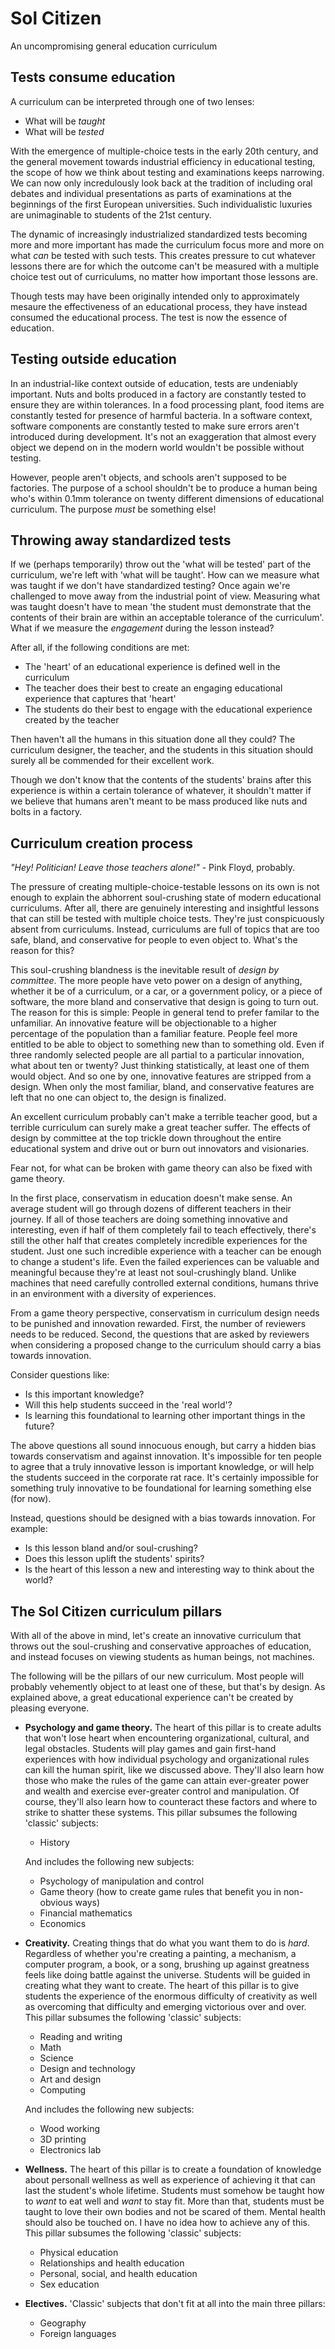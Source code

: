 # Sol Citizen
An uncompromising general education curriculum

## Tests consume education

A curriculum can be interpreted through one of two lenses:
- What will be *taught*
- What will be *tested*

With the emergence of multiple-choice tests in the early 20th century, and the general movement towards industrial efficiency in educational testing, the scope of how we think about testing and examinations keeps narrowing.
We can now only incredulously look back at the tradition of including oral debates and individual presentations as parts of examinations at the beginnings of the first European universities.
Such individualistic luxuries are unimaginable to students of the 21st century.

The dynamic of increasingly industrialized standardized tests becoming more and more important has made the curriculum focus more and more on what *can* be tested with such tests.
This creates pressure to cut whatever lessons there are for which the outcome can't be measured with a multiple choice test out of curriculums, no matter how important those lessons are.

Though tests may have been originally intended only to approximately mesaure the effectiveness of an educational process, they have instead consumed the educational process.
The test is now the essence of education.

## Testing outside education

In an industrial-like context outside of education, tests are undeniably important.
Nuts and bolts produced in a factory are constantly tested to ensure they are within tolerances.
In a food processing plant, food items are constantly tested for presence of harmful bacteria.
In a software context, software components are constantly tested to make sure errors aren't introduced during development.
It's not an exaggeration that almost every object we depend on in the modern world wouldn't be possible without testing.

However, people aren't objects, and schools aren't supposed to be factories.
The purpose of a school shouldn't be to produce a human being who's within 0.1mm tolerance on twenty different dimensions of educational curriculum.
The purpose *must* be something else!

## Throwing away standardized tests

If we (perhaps temporarily) throw out the 'what will be tested' part of the curriculum, we're left with 'what will be taught'.
How can we measure what was taught if we don't have standardized testing?
Once again we're challenged to move away from the industrial point of view.
Measuring what was taught doesn't have to mean 'the student must demonstrate that the contents of their brain are within an acceptable tolerance of the curriculum'.
What if we measure the *engagement* during the lesson instead?

After all, if the following conditions are met:
- The 'heart' of an educational experience is defined well in the curriculum
- The teacher does their best to create an engaging educational experience that captures that 'heart'
- The students do their best to engage with the educational experience created by the teacher

Then haven't all the humans in this situation done all they could?
The curriculum designer, the teacher, and the students in this situation should surely all be commended for their excellent work.

Though we don't know that the contents of the students' brains after this experience is within a certain tolerance of whatever, it shouldn't matter if we believe that humans aren't meant to be mass produced like nuts and bolts in a factory.

## Curriculum creation process

*"Hey! Politician! Leave those teachers alone!"* - Pink Floyd, probably.

The pressure of creating multiple-choice-testable lessons on its own is not enough to explain the abhorrent soul-crushing state of modern educational curriculums.
After all, there are genuinely interesting and insightful lessons that can still be tested with multiple choice tests.
They're just conspicuously absent from curriculums.
Instead, curriculums are full of topics that are too safe, bland, and conservative for people to even object to.
What's the reason for this?

This soul-crushing blandness is the inevitable result of *design by committee*.
The more people have veto power on a design of anything, whether it be of a curriculum, or a car, or a government policy, or a piece of software, the more bland and conservative that design is going to turn out.
The reason for this is simple: People in general tend to prefer familar to the unfamiliar.
An innovative feature will be objectionable to a higher percentage of the population than a familiar feature.
People feel more entitled to be able to object to something new than to something old.
Even if three randomly selected people are all partial to a particular innovation, what about ten or twenty?
Just thinking statistically, at least one of them would object.
And so one by one, innovative features are stripped from a design.
When only the most familiar, bland, and conservative features are left that no one can object to, the design is finalized.

An excellent curriculum probably can't make a terrible teacher good, but a terrible curriculum can surely make a great teacher suffer.
The effects of design by committee at the top trickle down throughout the entire educational system and drive out or burn out innovators and visionaries.

Fear not, for what can be broken with game theory can also be fixed with game theory.

In the first place, conservatism in education doesn't make sense.
An average student will go through dozens of different teachers in their journey.
If all of those teachers are doing something innovative and interesting, even if half of them completely fail to teach effectively, there's still the other half that creates completely incredible experiences for the student.
Just one such incredible experience with a teacher can be enough to change a student's life.
Even the failed experiences can be valuable and meaningful because they're at least not soul-crushingly bland.
Unlike machines that need carefully controlled external conditions, humans thrive in an environment with a diversity of experiences.

From a game theory perspective, conservatism in curriculum design needs to be punished and innovation rewarded.
First, the number of reviewers needs to be reduced.
Second, the questions that are asked by reviewers when considering a proposed change to the curriculum should carry a bias towards innovation.

Consider questions like:
- Is this important knowledge?
- Will this help students succeed in the 'real world'?
- Is learning this foundational to learning other important things in the future?

The above questions all sound innocuous enough, but carry a hidden bias towards conservatism and against innovation.
It's impossible for ten people to agree that a truly innovative lesson is important knowledge, or will help the students succeed in the corporate rat race.
It's certainly impossible for something truly innovative to be foundational for learning something else (for now).

Instead, questions should be designed with a bias towards innovation. For example:
- Is this lesson bland and/or soul-crushing?
- Does this lesson uplift the students' spirits?
- Is the heart of this lesson a new and interesting way to think about the world?

## The Sol Citizen curriculum pillars

With all of the above in mind, let's create an innovative curriculum that throws out the soul-crushing and conservative approaches of education, and instead focuses on viewing students as human beings, not machines.

The following will be the pillars of our new curriculum.
Most people will probably vehemently object to at least one of these, but that's by design.
As explained above, a great educational experience can't be created by pleasing everyone.
- **Psychology and game theory.**
  The heart of this pillar is to create adults that won't lose heart when encountering organizational, cultural, and legal obstacles.
  Students will play games and gain first-hand experiences with how individual psychology and organizational rules can kill the human spirit, like we discussed above.
  They'll also learn how those who make the rules of the game can attain ever-greater power and wealth and exercise ever-greater control and manipulation.
  Of course, they'll also learn how to counteract these factors and where to strike to shatter these systems.
  This pillar subsumes the following 'classic' subjects:
  - History

  And includes the following new subjects:
  - Psychology of manipulation and control
  - Game theory (how to create game rules that benefit you in non-obvious ways)
  - Financial mathematics
  - Economics
- **Creativity.**
  Creating things that do what you want them to do is *hard*.
  Regardless of whether you're creating a painting, a mechanism, a computer program, a book, or a song, brushing up against greatness feels like doing battle against the universe.
  Students will be guided in creating what they want to create.
  The heart of this pillar is to give students the experience of the enormous difficulty of creativity as well as overcoming that difficulty and emerging victorious over and over.
  This pillar subsumes the following 'classic' subjects:
  - Reading and writing
  - Math
  - Science
  - Design and technology
  - Art and design
  - Computing
  
  And includes the following new subjects:
  - Wood working
  - 3D printing
  - Electronics lab
- **Wellness.**
  The heart of this pillar is to create a foundation of knowledge about personall wellness as well as experience of achieving it that can last the student's whole lifetime.
  Students must somehow be taught how to *want* to eat well and *want* to stay fit.
  More than that, students must be taught to love their own bodies and not be scared of them.
  Mental health should also be touched on.
  I have no idea how to achieve any of this.
  This pillar subsumes the following 'classic' subjects:
  - Physical education
  - Relationships and health education
  - Personal, social, and health education
  - Sex education
- **Electives.**
  'Classic' subjects that don't fit at all into the main three pillars:
  - Geography
  - Foreign languages
